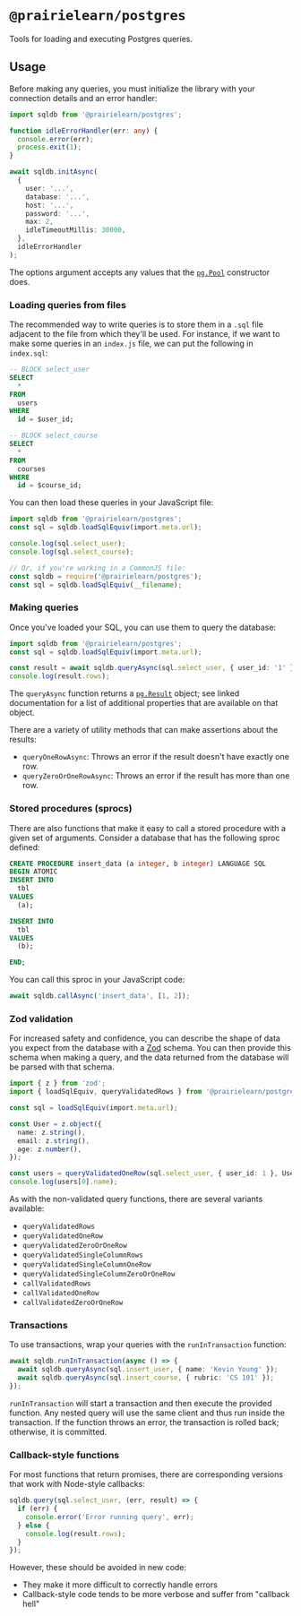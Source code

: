 # `@prairielearn/postgres`

Tools for loading and executing Postgres queries.

## Usage

Before making any queries, you must initialize the library with your connection details and an error handler:

```ts
import sqldb from '@prairielearn/postgres';

function idleErrorHandler(err: any) {
  console.error(err);
  process.exit(1);
}

await sqldb.initAsync(
  {
    user: '...',
    database: '...',
    host: '...',
    password: '...',
    max: 2,
    idleTimeoutMillis: 30000,
  },
  idleErrorHandler
);
```

The options argument accepts any values that the [`pg.Pool`](https://node-postgres.com/apis/pool) constructor does.

### Loading queries from files

The recommended way to write queries is to store them in a `.sql` file adjacent to the file from which they'll be used. For instance, if we want to make some queries in an `index.js` file, we can put the following in `index.sql`:

```sql
-- BLOCK select_user
SELECT
  *
FROM
  users
WHERE
  id = $user_id;

-- BLOCK select_course
SELECT
  *
FROM
  courses
WHERE
  id = $course_id;
```

You can then load these queries in your JavaScript file:

```ts
import sqldb from '@prairielearn/postgres';
const sql = sqldb.loadSqlEquiv(import.meta.url);

console.log(sql.select_user);
console.log(sql.select_course);

// Or, if you're working in a CommonJS file:
const sqldb = require('@prairielearn/postgres');
const sql = sqldb.loadSqlEquiv(__filename);
```

### Making queries

Once you've loaded your SQL, you can use them to query the database:

```ts
import sqldb from '@prairielearn/postgres';
const sql = sqldb.loadSqlEquiv(import.meta.url);

const result = await sqldb.queryAsync(sql.select_user, { user_id: '1' });
console.log(result.rows);
```

The `queryAsync` function returns a [`pg.Result`](https://node-postgres.com/apis/result) object; see linked documentation for a list of additional properties that are available on that object.

There are a variety of utility methods that can make assertions about the results:

- `queryOneRowAsync`: Throws an error if the result doesn't have exactly one row.
- `queryZeroOrOneRowAsync`: Throws an error if the result has more than one row.

### Stored procedures (sprocs)

There are also functions that make it easy to call a stored procedure with a given set of arguments. Consider a database that has the following sproc defined:

```sql
CREATE PROCEDURE insert_data (a integer, b integer) LANGUAGE SQL
BEGIN ATOMIC
INSERT INTO
  tbl
VALUES
  (a);

INSERT INTO
  tbl
VALUES
  (b);

END;
```

You can call this sproc in your JavaScript code:

```ts
await sqldb.callAsync('insert_data', [1, 2]);
```

### Zod validation

For increased safety and confidence, you can describe the shape of data you expect from the database with a [Zod](https://zod.dev/) schema. You can then provide this schema when making a query, and the data returned from the database will be parsed with that schema.

```ts
import { z } from 'zod';
import { loadSqlEquiv, queryValidatedRows } from '@prairielearn/postgres';

const sql = loadSqlEquiv(import.meta.url);

const User = z.object({
  name: z.string(),
  email: z.string(),
  age: z.number(),
});

const users = queryValidatedOneRow(sql.select_user, { user_id: 1 }, User);
console.log(users[0].name);
```

As with the non-validated query functions, there are several variants available:

- `queryValidatedRows`
- `queryValidatedOneRow`
- `queryValidatedZeroOrOneRow`
- `queryValidatedSingleColumnRows`
- `queryValidatedSingleColumnOneRow`
- `queryValidatedSingleColumnZeroOrOneRow`
- `callValidatedRows`
- `callValidatedOneRow`
- `callValidatedZeroOrOneRow`

### Transactions

To use transactions, wrap your queries with the `runInTransaction` function:

```ts
await sqldb.runInTransaction(async () => {
  await sqldb.queryAsync(sql.insert_user, { name: 'Kevin Young' });
  await sqldb.queryAsync(sql.insert_course, { rubric: 'CS 101' });
});
```

`runInTransaction` will start a transaction and then execute the provided function. Any nested query will use the same client and thus run inside the transaction. If the function throws an error, the transaction is rolled back; otherwise, it is committed.

### Callback-style functions

For most functions that return promises, there are corresponding versions that work with Node-style callbacks:

```ts
sqldb.query(sql.select_user, (err, result) => {
  if (err) {
    console.error('Error running query', err);
  } else {
    console.log(result.rows);
  }
});
```

However, these should be avoided in new code:

- They make it more difficult to correctly handle errors
- Callback-style code tends to be more verbose and suffer from "callback hell"
